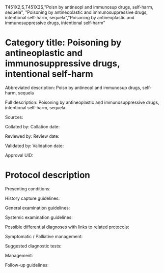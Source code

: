 T451X2,S,T451X2S,"Poisn by antineopl and immunosup drugs, self-harm, sequela", "Poisoning by antineoplastic and immunosuppressive drugs, intentional self-harm, sequela","Poisoning by antineoplastic and immunosuppressive drugs, intentional self-harm"
# Category title: Poisoning by antineoplastic and immunosuppressive drugs, intentional self-harm

Abbreviated description: Poisn by antineopl and immunosup drugs, self-harm, sequela

Full description: Poisoning by antineoplastic and immunosuppressive drugs, intentional self-harm, sequela

Sources:

Collated by:
Collation date:

Reviewed by:
Review date:

Validated by:
Validation date:

Approval UID:

# Protocol description

Presenting conditions:

History capture guidelines:

General examination guidelines:

Systemic examination guidelines:

Possible differential diagnoses with links to related protocols:

Symptomatic / Palliative management:

Suggested diagnostic tests:

Management:

Follow-up guidelines:
